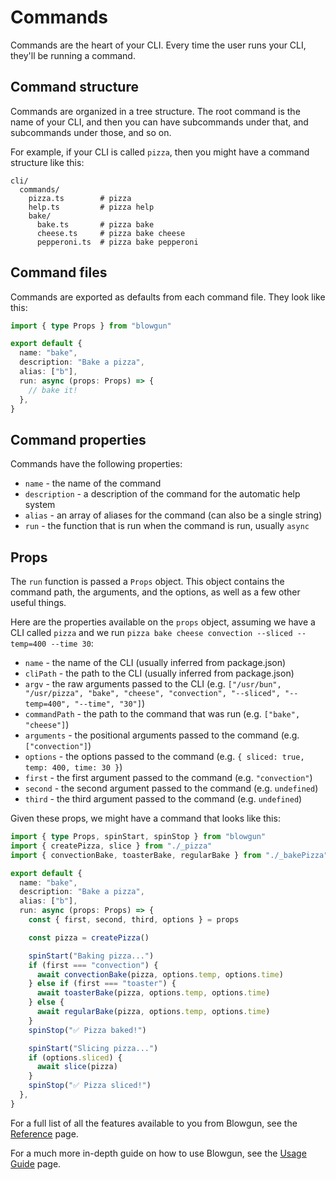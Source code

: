 # Commands

Commands are the heart of your CLI. Every time the user runs your CLI, they'll be running a command.

## Command structure

Commands are organized in a tree structure. The root command is the name of your CLI, and then you can have subcommands under that, and subcommands under those, and so on.

For example, if your CLI is called `pizza`, then you might have a command structure like this:

```
cli/
  commands/
    pizza.ts        # pizza
    help.ts         # pizza help
    bake/
      bake.ts       # pizza bake
      cheese.ts     # pizza bake cheese
      pepperoni.ts  # pizza bake pepperoni
```

## Command files

Commands are exported as defaults from each command file. They look like this:

```typescript
import { type Props } from "blowgun"

export default {
  name: "bake",
  description: "Bake a pizza",
  alias: ["b"],
  run: async (props: Props) => {
    // bake it!
  },
}
```

## Command properties

Commands have the following properties:

- `name` - the name of the command
- `description` - a description of the command for the automatic help system
- `alias` - an array of aliases for the command (can also be a single string)
- `run` - the function that is run when the command is run, usually `async`

## Props

The `run` function is passed a `Props` object. This object contains the command path, the arguments, and the options, as well as a few other useful things.

Here are the properties available on the `props` object, assuming we have a CLI called `pizza` and we run `pizza bake cheese convection --sliced --temp=400 --time 30`:

- `name` - the name of the CLI (usually inferred from package.json)
- `cliPath` - the path to the CLI (usually inferred from package.json)
- `argv` - the raw arguments passed to the CLI (e.g. `["/usr/bun", "/usr/pizza", "bake", "cheese", "convection", "--sliced", "--temp=400", "--time", "30"]`)
- `commandPath` - the path to the command that was run (e.g. `["bake", "cheese"]`)
- `arguments` - the positional arguments passed to the command (e.g. `["convection"]`)
- `options` - the options passed to the command (e.g. `{ sliced: true, temp: 400, time: 30 }`)
- `first` - the first argument passed to the command (e.g. `"convection"`)
- `second` - the second argument passed to the command (e.g. `undefined`)
- `third` - the third argument passed to the command (e.g. `undefined`)

Given these props, we might have a command that looks like this:

```typescript
import { type Props, spinStart, spinStop } from "blowgun"
import { createPizza, slice } from "./_pizza"
import { convectionBake, toasterBake, regularBake } from "./_bakePizza"

export default {
  name: "bake",
  description: "Bake a pizza",
  alias: ["b"],
  run: async (props: Props) => {
    const { first, second, third, options } = props

    const pizza = createPizza()

    spinStart("Baking pizza...")
    if (first === "convection") {
      await convectionBake(pizza, options.temp, options.time)
    } else if (first === "toaster") {
      await toasterBake(pizza, options.temp, options.time)
    } else {
      await regularBake(pizza, options.temp, options.time)
    }
    spinStop("✅ Pizza baked!")

    spinStart("Slicing pizza...")
    if (options.sliced) {
      await slice(pizza)
    }
    spinStop("✅ Pizza sliced!")
  },
}
```

For a full list of all the features available to you from Blowgun, see the [Reference](./reference.md) page.

For a much more in-depth guide on how to use Blowgun, see the [Usage Guide](./usage-guide.md) page.
